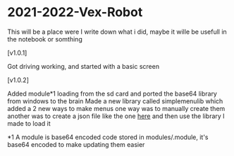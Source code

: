 # 2021-2022-Vex-Robot

This will be a place were I write down what i did, maybe it wille be usefull in the notebook or somthing

[v1.0.1]

Got driving working, and started with a basic screen 


[v1.0.2]

Added module*1 loading from the sd card and ported the base64 library from windows to the brain
Made a new library called simplemenulib which added a 2 new ways to make menus one way was to manually create them another was to create a json file like the one [here](https://github.com/DylanBruner/2021-2022-Vex-Robot/blob/log/menu.json) and then use the library I made to load it








*1 A module is base64 encoded code stored in modules/<modulename>.module, it's base64 encoded to make updating them easier
